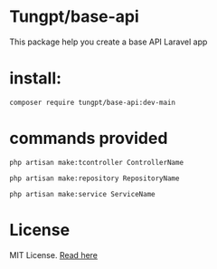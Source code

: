 # Tungpt/base-api
This package help you create a base API Laravel app
# install:
```bass
composer require tungpt/base-api:dev-main
```
# commands provided
```bass
php artisan make:tcontroller ControllerName
```
```bass
php artisan make:repository RepositoryName
```
```bass
php artisan make:service ServiceName
```

# License
MIT License. [Read here](https://github.com/tungpt173598/base-api/blob/main/LICENSE)


